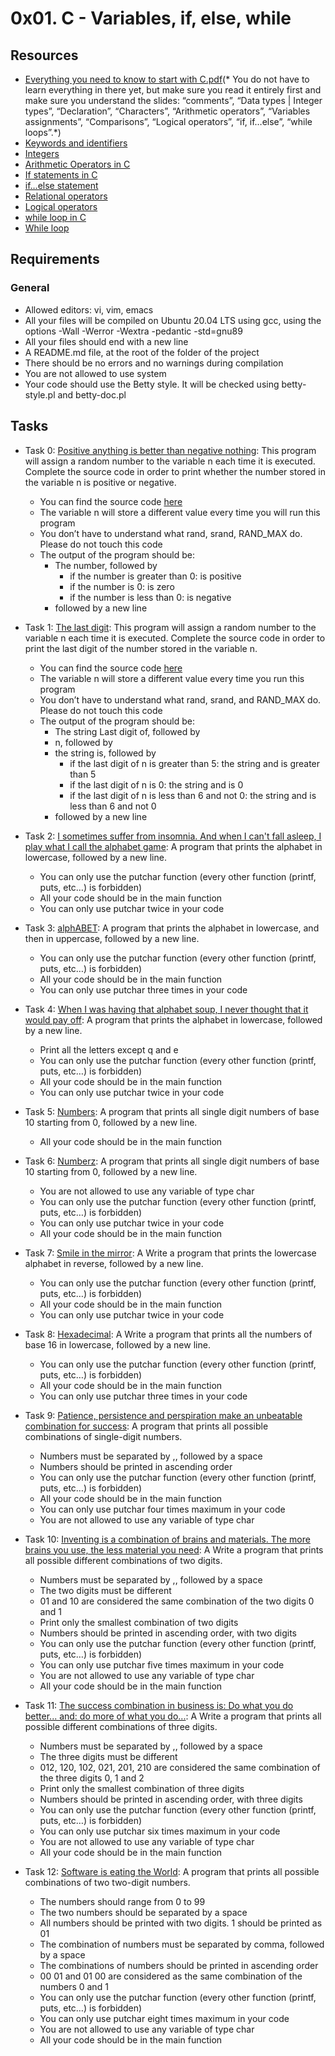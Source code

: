 # 0x01. C - Variables, if, else, while
## Resources

+ [Everything you need to know to start with C.pdf](https://s3.amazonaws.com/alx-intranet.hbtn.io/uploads/misc/2022/4/e0ccf91eec6b977a9e00ed384dc285df9c2772e3.pdf?X-Amz-Algorithm=AWS4-HMAC-SHA256&X-Amz-Credential=AKIARDDGGGOUSBVO6H7D%2F20230317%2Fus-east-1%2Fs3%2Faws4_request&X-Amz-Date=20230317T072607Z&X-Amz-Expires=86400&X-Amz-SignedHeaders=host&X-Amz-Signature=3664136a4446c47cbb198bba497e80ad2defa5e112b164a387e03b932aa5c813)(* You do not have to learn everything in there yet, but make sure you read it entirely first and make sure you understand the slides: “comments”, “Data types | Integer types”, “Declaration”, “Characters”, “Arithmetic operators”, “Variables assignments”, “Comparisons”, “Logical operators”, “if, if…else”, “while loops”.*)</br>
+ [Keywords and identifiers](https://publications.gbdirect.co.uk//c_book/chapter2/keywords_and_identifiers.html)</br>
+ [Integers](https://publications.gbdirect.co.uk//c_book/chapter2/integral_types.html)</br>
+ [Arithmetic Operators in C](https://www.tutorialspoint.com/cprogramming/c_arithmetic_operators.htm)</br>
+ [If statements in C](https://www.cprogramming.com/tutorial/c/lesson2.html)</br>
+ [if…else statement](https://www.tutorialspoint.com/cprogramming/if_else_statement_in_c.htm)</br>
+ [Relational operators](https://www.tutorialspoint.com/cprogramming/c_relational_operators.htm)</br>
+ [Logical operators](https://www.fresh2refresh.com/c-programming/c-operators-expressions/c-logical-operators/)</br>
+ [while loop in C](https://www.tutorialspoint.com/cprogramming/c_while_loop.htm)</br>
+ [While loop](https://www.youtube.com/watch?v=Ju1LYO9pkaI)</br>

## Requirements
### General
+ Allowed editors: vi, vim, emacs</br>
+ All your files will be compiled on Ubuntu 20.04 LTS using gcc, using the options -Wall -Werror -Wextra -pedantic -std=gnu89</br>
+ All your files should end with a new line</br>
+ A README.md file, at the root of the folder of the project</br>
+ There should be no errors and no warnings during compilation</br>
+ You are not allowed to use system</br>
+ Your code should use the Betty style. It will be checked using betty-style.pl and betty-doc.pl</br>

## Tasks
+ Task 0: [Positive anything is better than negative nothing](https://github.com/Hiluhree/alx-low_level_programming/blob/master/0x01-variables_if_else_while/0-positive_or_negative.c): This program will assign a random number to the variable n each time it is executed. Complete the source code in order to print whether the number stored in the variable n is positive or negative.</br>

	+ You can find the source code [here](https://github.com/holbertonschool/0x01.c/blob/master/0-positive_or_negative_c)
	+ The variable n will store a different value every time you will run this program
	+ You don’t have to understand what rand, srand, RAND_MAX do. Please do not touch this code
	+ The output of the program should be:
		- The number, followed by
			- if the number is greater than 0: is positive
			- if the number is 0: is zero
			- if the number is less than 0: is negative
		- followed by a new line
+ Task 1: [The last digit](https://github.com/Hiluhree/alx-low_level_programming/blob/master/0x01-variables_if_else_while/1-last_digit.c): This program will assign a random number to the variable n each time it is executed. Complete the source code in order to print the last digit of the number stored in the variable n.</br>

	+ You can find the source code [here](https://github.com/holbertonschool/0x01.c/blob/master/1-last_digit_c)
	+ The variable n will store a different value every time you run this program
	+ You don’t have to understand what rand, srand, and RAND_MAX do. Please do not touch this code
	+ The output of the program should be:
		- The string Last digit of, followed by
		- n, followed by
		- the string is, followed by
			- if the last digit of n is greater than 5: the string and is greater than 5
			- if the last digit of n is 0: the string and is 0
			- if the last digit of n is less than 6 and not 0: the string and is less than 6 and not 0
		- followed by a new line
+ Task 2: [I sometimes suffer from insomnia. And when I can't fall asleep, I play what I call the alphabet game](https://github.com/Hiluhree/alx-low_level_programming/blob/master/0x01-variables_if_else_while/2-print_alphabet.c): A program that prints the alphabet in lowercase, followed by a new line.

	+ You can only use the putchar function (every other function (printf, puts, etc…) is forbidden)
	+ All your code should be in the main function
	+ You can only use putchar twice in your code
+ Task 3: [alphABET](https://github.com/Hiluhree/alx-low_level_programming/blob/master/0x01-variables_if_else_while/3-print_alphabets.c): A program that prints the alphabet in lowercase, and then in uppercase, followed by a new line.

	+ You can only use the putchar function (every other function (printf, puts, etc…) is forbidden)
	+ All your code should be in the main function
	+ You can only use putchar three times in your code
+ Task 4: [When I was having that alphabet soup, I never thought that it would pay off](): A program that prints the alphabet in lowercase, followed by a new line.

	+ Print all the letters except q and e
	+ You can only use the putchar function (every other function (printf, puts, etc…) is forbidden)
	+ All your code should be in the main function
	+ You can only use putchar twice in your code
+ Task 5: [Numbers](https://github.com/Hiluhree/alx-low_level_programming/blob/master/0x01-variables_if_else_while/5-print_numbers.c): A program that prints all single digit numbers of base 10 starting from 0, followed by a new line.

	+ All your code should be in the main function
+ Task 6: [Numberz](https://github.com/Hiluhree/alx-low_level_programming/blob/master/0x01-variables_if_else_while/6-print_numberz.c): A program that prints all single digit numbers of base 10 starting from 0, followed by a new line.

	+ You are not allowed to use any variable of type char
	+ You can only use the putchar function (every other function (printf, puts, etc…) is forbidden)
	+ You can only use putchar twice in your code
	+ All your code should be in the main function
+ Task 7: [Smile in the mirror](https://github.com/Hiluhree/alx-low_level_programming/blob/master/0x01-variables_if_else_while/7-print_tebahpla.c): A Write a program that prints the lowercase alphabet in reverse, followed by a new line.

	+ You can only use the putchar function (every other function (printf, puts, etc…) is forbidden)
	+ All your code should be in the main function
	+ You can only use putchar twice in your code
+ Task 8: [Hexadecimal](https://github.com/Hiluhree/alx-low_level_programming/blob/master/0x01-variables_if_else_while/8-print_base16.c): A Write a program that prints all the numbers of base 16 in lowercase, followed by a new line.

	+ You can only use the putchar function (every other function (printf, puts, etc…) is forbidden)
	+ All your code should be in the main function
	+ You can only use putchar three times in your code
+ Task 9: [Patience, persistence and perspiration make an unbeatable combination for success](https://github.com/Hiluhree/alx-low_level_programming/blob/master/0x01-variables_if_else_while/9-print_comb.c): A program that prints all possible combinations of single-digit numbers.

	+ Numbers must be separated by ,, followed by a space
	+ Numbers should be printed in ascending order
	+ You can only use the putchar function (every other function (printf, puts, etc…) is forbidden)
	+ All your code should be in the main function
	+ You can only use putchar four times maximum in your code
	+ You are not allowed to use any variable of type char
+ Task 10: [Inventing is a combination of brains and materials. The more brains you use, the less material you need](https://github.com/Hiluhree/alx-low_level_programming/blob/master/0x01-variables_if_else_while/100-print_comb3.c): A Write a program that prints all possible different combinations of two digits.

	+ Numbers must be separated by ,, followed by a space
	+ The two digits must be different
	+ 01 and 10 are considered the same combination of the two digits 0 and 1
	+ Print only the smallest combination of two digits
	+ Numbers should be printed in ascending order, with two digits
	+ You can only use the putchar function (every other function (printf, puts, etc…) is forbidden)
	+ You can only use putchar five times maximum in your code
	+ You are not allowed to use any variable of type char
	+ All your code should be in the main function
+ Task 11: [The success combination in business is: Do what you do better... and: do more of what you do...](https://github.com/Hiluhree/alx-low_level_programming/blob/master/0x01-variables_if_else_while/101-print_comb4.c): A Write a program that prints all possible different combinations of three digits.

	+ Numbers must be separated by ,, followed by a space
	+ The three digits must be different
	+ 012, 120, 102, 021, 201, 210 are considered the same combination of the three digits 0, 1 and 2
	+ Print only the smallest combination of three digits
	+ Numbers should be printed in ascending order, with three digits
	+ You can only use the putchar function (every other function (printf, puts, etc…) is forbidden)
	+ You can only use putchar six times maximum in your code
	+ You are not allowed to use any variable of type char
	+ All your code should be in the main function
+ Task 12: [Software is eating the World](): A program that prints all possible combinations of two two-digit numbers.

	+ The numbers should range from 0 to 99
	+ The two numbers should be separated by a space
	+ All numbers should be printed with two digits. 1 should be printed as 01
	+ The combination of numbers must be separated by comma, followed by a space
	+ The combinations of numbers should be printed in ascending order
	+ 00 01 and 01 00 are considered as the same combination of the numbers 0 and 1
	+ You can only use the putchar function (every other function (printf, puts, etc…) is forbidden)
	+ You can only use putchar eight times maximum in your code
	+ You are not allowed to use any variable of type char
	+ All your code should be in the main function
